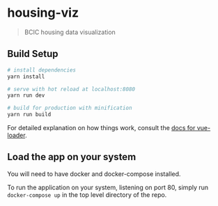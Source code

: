 # housing-viz

> BCIC housing data visualization

## Build Setup

``` bash
# install dependencies
yarn install

# serve with hot reload at localhost:8080
yarn run dev

# build for production with minification
yarn run build
```

For detailed explanation on how things work, consult the [docs for vue-loader](http://vuejs.github.io/vue-loader).

## Load the app on your system

You will need to have docker and docker-compose installed.

To run the application on your system, listening on port 80, simply run `docker-compose up` in the top level directory of the repo.